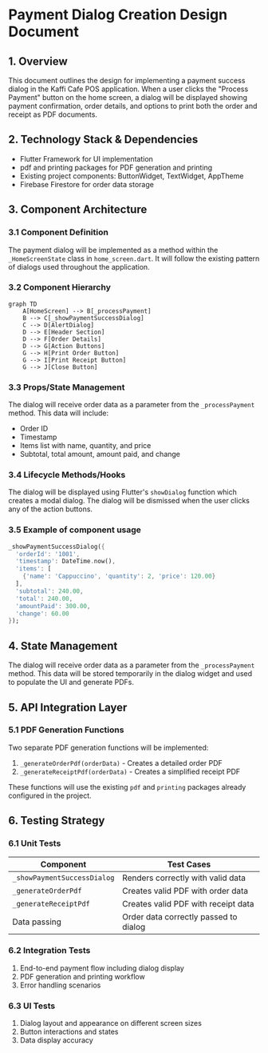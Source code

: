 # Payment Dialog Creation Design Document

## 1. Overview

This document outlines the design for implementing a payment success dialog in the Kaffi Cafe POS application. When a user clicks the "Process Payment" button on the home screen, a dialog will be displayed showing payment confirmation, order details, and options to print both the order and receipt as PDF documents.

## 2. Technology Stack & Dependencies

- Flutter Framework for UI implementation
- pdf and printing packages for PDF generation and printing
- Existing project components: ButtonWidget, TextWidget, AppTheme
- Firebase Firestore for order data storage

## 3. Component Architecture

### 3.1 Component Definition

The payment dialog will be implemented as a method within the `_HomeScreenState` class in `home_screen.dart`. It will follow the existing pattern of dialogs used throughout the application.

### 3.2 Component Hierarchy

```mermaid
graph TD
    A[HomeScreen] --> B[_processPayment]
    B --> C[_showPaymentSuccessDialog]
    C --> D[AlertDialog]
    D --> E[Header Section]
    D --> F[Order Details]
    D --> G[Action Buttons]
    G --> H[Print Order Button]
    G --> I[Print Receipt Button]
    G --> J[Close Button]
```

### 3.3 Props/State Management

The dialog will receive order data as a parameter from the `_processPayment` method. This data will include:
- Order ID
- Timestamp
- Items list with name, quantity, and price
- Subtotal, total amount, amount paid, and change

### 3.4 Lifecycle Methods/Hooks

The dialog will be displayed using Flutter's `showDialog` function which creates a modal dialog. The dialog will be dismissed when the user clicks any of the action buttons.

### 3.5 Example of component usage

```dart
_showPaymentSuccessDialog({
  'orderId': '1001',
  'timestamp': DateTime.now(),
  'items': [
    {'name': 'Cappuccino', 'quantity': 2, 'price': 120.00}
  ],
  'subtotal': 240.00,
  'total': 240.00,
  'amountPaid': 300.00,
  'change': 60.00
});
```

## 4. State Management

The dialog will receive order data as a parameter from the `_processPayment` method. This data will be stored temporarily in the dialog widget and used to populate the UI and generate PDFs.

## 5. API Integration Layer

### 5.1 PDF Generation Functions

Two separate PDF generation functions will be implemented:

1. `_generateOrderPdf(orderData)` - Creates a detailed order PDF
2. `_generateReceiptPdf(orderData)` - Creates a simplified receipt PDF

These functions will use the existing `pdf` and `printing` packages already configured in the project.

## 6. Testing Strategy

### 6.1 Unit Tests

| Component | Test Cases |
|-----------|------------|
| `_showPaymentSuccessDialog` | Renders correctly with valid data |
| `_generateOrderPdf` | Creates valid PDF with order data |
| `_generateReceiptPdf` | Creates valid PDF with receipt data |
| Data passing | Order data correctly passed to dialog |

### 6.2 Integration Tests

1. End-to-end payment flow including dialog display
2. PDF generation and printing workflow
3. Error handling scenarios

### 6.3 UI Tests

1. Dialog layout and appearance on different screen sizes
2. Button interactions and states
3. Data display accuracy